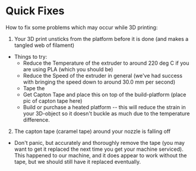 Quick Fixes
==============================

How to fix some problems which may occur while 3D printing:

1. Your 3D print unsticks from the platform before it is done (and makes a tangled web of filament)
  * Things to try:
     * Reduce the Temperature of the extruder to around 220 deg C if you are using PLA (which you should be)
     * Reduce the Speed of the extruder in general (we've had success with bringing the speed down to around 30.0 mm per second)
     * Tape the
     * Get Capton Tape and place this on top of the build-platform (place pic of capton tape here)
     * Build or purchase a heated platform -- this will reduce the strain in your 3D-object so it doesn't buckle as much due to the temperature difference.
2. The capton tape (caramel tape) around your nozzle is falling off
  * Don't panic, but accurately and thoroughly remove the tape (you may want to get it replaced the next time you get your machine serviced).  This happened to our machine, and it does appear to work without the tape, but we should still have it replaced eventually. 
